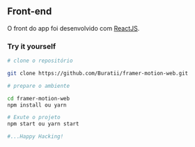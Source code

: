 ## Front-end

O front do app foi desenvolvido com [ReactJS](https://pt-br.reactjs.org/).

### Try it yourself

```bash
# clone o repositório

git clone https://github.com/Buratii/framer-motion-web.git

# prepare o ambiente

cd framer-motion-web
npm install ou yarn

# Exute o projeto
npm start ou yarn start

#...Happy Hacking!
``` 